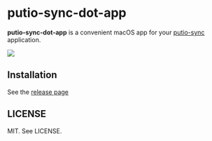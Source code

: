 # putio-sync-dot-app

**putio-sync-dot-app** is a convenient macOS app for your
[putio-sync](https://github.com/putdotio/putio-sync) application.

![](https://s3-eu-west-1.amazonaws.com/putio-mac-app/putio-sync-dot-app-ss.png)

## Installation

See the [release page](https://github.com/putdotio/putio-sync-dot-app/releases)

## LICENSE

MIT. See LICENSE.
